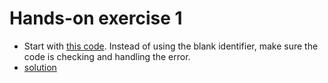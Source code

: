 # Hands-on exercise 1

* Start with [this code](https://play.golang.org/p/3W69TH4nON). Instead of using the blank identifier, make sure the code is checking and handling the error.
* [solution](https://play.golang.org/p/tn8oiuL1Yn)
